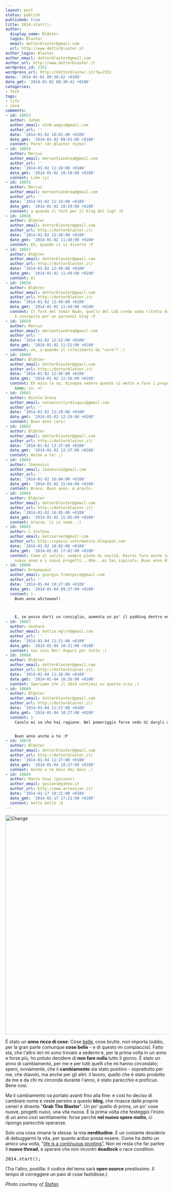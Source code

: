 ```yaml
---
layout: post
status: publish
published: true
title: 2014.start();
author:
  display_name: Bl@ster
  login: Blaster
  email: dottorblaster@gmail.com
  url: http://www.dottorblaster.it
author_login: Blaster
author_email: dottorblaster@gmail.com
author_url: http://www.dottorblaster.it
wordpress_id: 2352
wordpress_url: http://dottorblaster.it/?p=2352
date: '2014-01-02 09:30:42 +0100'
date_gmt: '2014-01-02 08:30:42 +0100'
categories:
- Tech
tags:
- life
- java
comments:
- id: 18653
  author: Juhan
  author_email: n1n0.aegis@gmail.com
  author_url: ''
  date: '2014-01-02 10:01:00 +0100'
  date_gmt: '2014-01-02 09:01:00 +0100'
  content: Però! (dr.Blaster rockz)
- id: 18654
  author: Mercus
  author_email: mercantiandrea@gmail.com
  author_url: ''
  date: '2014-01-02 11:18:00 +0100'
  date_gmt: '2014-01-02 10:18:00 +0100'
  content: Like (y)
- id: 18655
  author: Mercus
  author_email: mercantiandrea@gmail.com
  author_url: ''
  date: '2014-01-02 11:19:00 +0100'
  date_gmt: '2014-01-02 10:19:00 +0100'
  content: a quando il fork per il blog del lug? :D
- id: 18656
  author: Bl@ster
  author_email: dottorblaster@gmail.com
  author_url: http://dottorblaster.it/
  date: '2014-01-02 12:48:00 +0100'
  date_gmt: '2014-01-02 11:48:00 +0100'
  content: Eh, quando ci si diverte :P
- id: 18657
  author: Bl@ster
  author_email: dottorblaster@gmail.com
  author_url: http://dottorblaster.it/
  date: '2014-01-02 12:49:00 +0100'
  date_gmt: '2014-01-02 11:49:00 +0100'
  content: 8)
- id: 18658
  author: Bl@ster
  author_email: dottorblaster@gmail.com
  author_url: http://dottorblaster.it/
  date: '2014-01-02 12:49:00 +0100'
  date_gmt: '2014-01-02 11:49:00 +0100'
  content: Il fork del tema? Naah, quello del LUG credo vada rifatto da zero, questo
    è concepito per un personal blog :P
- id: 18659
  author: Mercus
  author_email: mercantiandrea@gmail.com
  author_url: ''
  date: '2014-01-02 12:52:00 +0100'
  date_gmt: '2014-01-02 11:52:00 +0100'
  content: ok, a quando il rifacimento da "zero"? :)
- id: 18660
  author: Bl@ster
  author_email: dottorblaster@gmail.com
  author_url: http://dottorblaster.it/
  date: '2014-01-02 12:56:00 +0100'
  date_gmt: '2014-01-02 11:56:00 +0100'
  content: Eh mica lo so, bisogna vedere quanto ci metto a fare i progetti di Lo Presti
    &amp; co. =)
- id: 18661
  author: Nicola Greco
  author_email: notsecurity+disquis@gmail.com
  author_url: ''
  date: '2014-01-02 13:29:00 +0100'
  date_gmt: '2014-01-02 12:29:00 +0100'
  content: Buon anno caro!
- id: 18662
  author: Bl@ster
  author_email: dottorblaster@gmail.com
  author_url: http://dottorblaster.it/
  date: '2014-01-02 13:37:00 +0100'
  date_gmt: '2014-01-02 12:37:00 +0100'
  content: Anche a te! ;)
- id: 18663
  author: lbonesini
  author_email: lbonesini@gmail.com
  author_url: ''
  date: '2014-01-02 16:04:00 +0100'
  date_gmt: '2014-01-02 15:04:00 +0100'
  content: Bravo. Buon anno. A presto.
- id: 18664
  author: Bl@ster
  author_email: dottorblaster@gmail.com
  author_url: http://dottorblaster.it/
  date: '2014-01-02 16:05:00 +0100'
  date_gmt: '2014-01-02 15:05:00 +0100'
  content: Grazie. Ci si vede. ;)
- id: 18665
  author: C.Stefano
  author_email: ketiserver@gmail.com
  author_url: http://spazio-informatico.blogspot.com
  date: '2014-01-02 18:02:00 +0100'
  date_gmt: '2014-01-02 17:02:00 +0100'
  content: Come al solito, sempre pieno di novitá. Dovrei fare anche io un post sul
    nuovo anno e i nuovi progetti...Uhm...mi hai ispirato. Buon anno Ale
- id: 18666
  author: Dreamquest
  author_email: giorgio.freespire@gmail.com
  author_url: ''
  date: '2014-01-04 10:27:00 +0100'
  date_gmt: '2014-01-04 09:27:00 +0100'
  content: |-
    Buon anno whitewool!



    E, se posso darti un consiglio, aumenta un po' il padding dentro entry-content, così è molto stretto IMHO ;)
- id: 18667
  author: deshack
  author_email: mattia.mglrn@gmail.com
  author_url: ''
  date: '2014-01-04 11:21:00 +0100'
  date_gmt: '2014-01-04 10:21:00 +0100'
  content: Vai così Doc! Auguri per tutto :)
- id: 18668
  author: Bl@ster
  author_email: dottorblaster@gmail.com
  author_url: http://dottorblaster.it/
  date: '2014-01-04 11:26:00 +0100'
  date_gmt: '2014-01-04 10:26:00 +0100'
  content: Speriamo che il 2014 continui su questa scia ;)
- id: 18669
  author: Bl@ster
  author_email: dottorblaster@gmail.com
  author_url: http://dottorblaster.it/
  date: '2014-01-04 11:27:00 +0100'
  date_gmt: '2014-01-04 10:27:00 +0100'
  content: |-
    Cavolo mi sa che hai ragione. Nel pomeriggio forse vedo di dargli una sistemata e di ficcarci dentro le media query :D


    Buon anno anche a te :P
- id: 18670
  author: Bl@ster
  author_email: dottorblaster@gmail.com
  author_url: http://dottorblaster.it/
  date: '2014-01-04 11:27:00 +0100'
  date_gmt: '2014-01-04 10:27:00 +0100'
  content: Anche a te boss dei boss ;)
- id: 18684
  author: Marco Usai (gusions)
  author_email: gusions@yahoo.it
  author_url: http://www.arresojas.it/
  date: '2014-01-17 18:21:00 +0100'
  date_gmt: '2014-01-17 17:21:00 +0100'
  content: molto bello :O
---
```

<p><img class="aligncenter" alt="Change" src="http://farm3.staticflickr.com/2526/4166307741_09d356b9a9_b.jpg" width="1024" height="682" /></p>
<p>È stato un <strong>anno ricco di cose</strong>. Cose <a href="http://dottorblaster.it/2013/07/vi-racconto-posto-dove-lavoro/">belle</a>, cose brutte, non importa (oddio, per la gran parte comunque <strong>cose belle</strong> - e di questo mi compiaccio). Fatto sta, che l'altro ieri mi sono trovato a sedermi e, per la prima volta in un anno e forse più, ho potuto decidere di <strong>non fare nulla</strong> tutto il giorno. È stato un anno di cambiamento, per me e per tutti quelli che mi hanno circondato; spero, ovviamente, che il <strong>cambiamento</strong> sia stato positivo - soprattutto per me, che diavolo, ma anche per gli altri: il lavoro, quello che è stato prodotto da me e da chi mi circonda durante l'anno, è stato parecchio e proficuo. Bene così.</p>
<p>Ma il cambiamento va portato avanti fino alla fine: e così ho deciso di cambiare nome e veste persino a questo <strong>blog</strong>, che rinasce dalle proprie ceneri e diventa "<strong>Grab The Blaster</strong>". Un po' quello di prima, un po' cose nuove, progetti nuovi, una vita nuova. È la prima volta che festeggio l'inizio di un anno così sentitamente: forse perché <strong>nel nuovo spero molto</strong>, ci ripongo parecchie speranze.</p>
<p>Solo una cosa rimane la stessa: la mia <strong>nerditudine</strong>. E un costante desiderio di debuggarmi la vita, per quanto arduo possa essere. Come ha detto un amico una volta, "<a href="http://www.slideshare.net/fabius77/life-is-a-continuous-pivoting-fabio-lalli">life is a continuous pivoting"</a>. Non mi resta che far partire il <strong>nuovo thread</strong>, e sperare che non incontri <strong>deadlock</strong> o race condition.</p>
<pre>2014.start();</pre>
<p>(Tra l'altro, postilla: il codice del tema sarà <strong>open source</strong> prestissimo. Il tempo di correggere un paio di cose fastidiose.)</p>
<p><em>Photo courtesy of <a href="http://www.flickr.com/photos/st3f4n/4166307741/">Stéfan</a></em></p>
